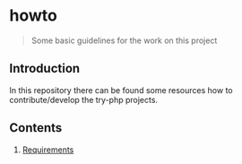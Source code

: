 # howto
> Some basic guidelines for the work on this project

## Introduction

In this repository there can be found some resources how to contribute/develop the try-php projects.

## Contents

1. [Requirements](./docs/Requirements.md)
